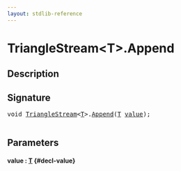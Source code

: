 ```yaml
---
layout: stdlib-reference
---
```


# TriangleStream\<T\>\.Append

## Description





## Signature 

<pre>
void <a href="/stdlib-reference/types/TriangleStream/index" class="code_type">TriangleStream</a>&lt;<a href="/stdlib-reference/types/TriangleStream/index#typeparam-T" class="code_type">T</a>&gt;.<a href="/stdlib-reference/types/TriangleStream/Append">Append</a>(<a href="/stdlib-reference/types/TriangleStream/index#typeparam-T" class="code_type">T</a> <a href="/stdlib-reference/types/TriangleStream/Append#decl-value" class="code_param">value</a>);

</pre>

## Parameters

#### value  : [T](/stdlib-reference/types/TriangleStream/index#typeparam-T) {#decl-value}

